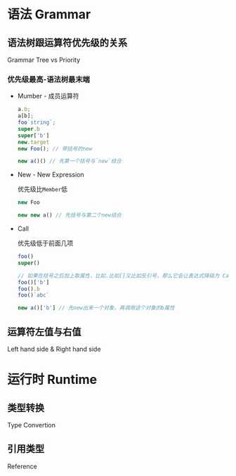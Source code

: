 # 语法 Grammar

## 语法树跟运算符优先级的关系 
Grammar Tree vs Priority
### 优先级最高-语法树最末端
- Mumber - 成员运算符

    ```js
    a.b;
    a[b];
    foo`string`;
    super.b
    super['b']
    new.target
    new Foo(); // 带括号的new

    new a()() // 先第一个括号与`new`结合
    ```

- New - New Expression

    优先级比`Member`低
    ```js
    new Foo

    new new a() // 先括号与第二个new结合
    ```

- Call

    优先级低于前面几项
    ```js
    foo()
    super()

    // 如果在括号之后加上取属性，比如.比如[]又比如反引号，那么它会让表达式降级为 Call Expression
    foo()['b']
    foo().b
    foo()`abc`

    new a()['b'] // 先new出来一个对象，再调用这个对象的b属性
    ```


## 运算符左值与右值 
Left hand side & Right hand side

# 运行时 Runtime
## 类型转换 
Type Convertion

## 引用类型 
Reference